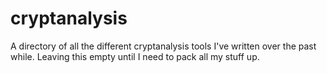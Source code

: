 # cryptanalysis
A directory of all the different cryptanalysis tools I've written over the past while. Leaving this empty until I need to pack all my stuff up.
